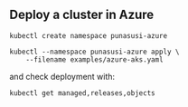 
## Deploy a cluster in Azure
```
kubectl create namespace punasusi-azure
```

```
kubectl --namespace punasusi-azure apply \
    --filename examples/azure-aks.yaml
```

and check deployment with:
```
kubectl get managed,releases,objects
```
